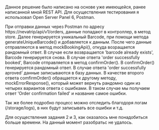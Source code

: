 Данное решение было написано на основе уже имеющейся, ранее написанной мной REST API. 
Для осуществления тестирования я использовал Open Server Panel 6, Postman.

При отправки данных через Postman по адресу https://nevatrip/api/v1/orders, данные попадают в контроллер, в метод store.
Далее генерируется уникальный Barcode, при помощи метода generateUniqueBarcode() и добавляется к данным. После чего  данные отправляются в метод mockBookingApi(), откуда возращается рандомный ответ.
В случае если возвращается 'barcode already exists', Barcode генерируется снова. В случае ответа 'order successfully booked', Barcode отправляется в метод confirmOrder().
В confirmOrder() генерируется рандомный ответ. В случае ответа 'order successfully aproved' данные записываются в базу данных. В качестве второго ответа comfirmOrder() обращается к другому методу,
mockErrorResponse(), который может вернуть рандомно один из четырех вариантов ответа с ошибками. В таком случае мы получаем ответ 'Order confirmation failed' и название самое ошибки.

Так же более подробно процесс можно отследить благодоря логам (/storage/logs), в них будут записывать все ошибки и т.д.

Для осуществления задания 2 и 3, как оказалось мне понадобиться больше времени. На данный момент разобратьс не удалось.
